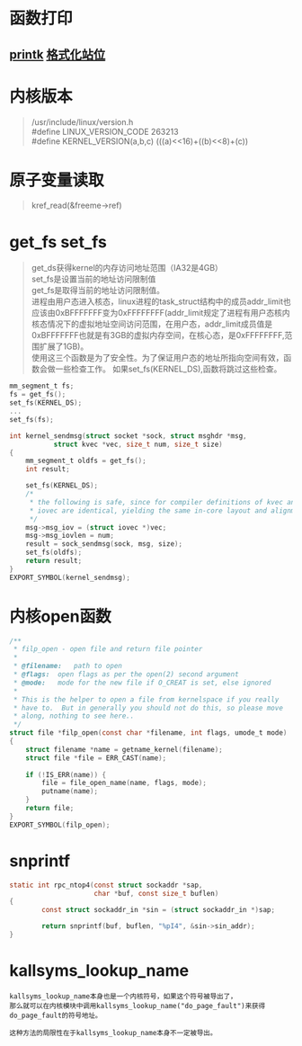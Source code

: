 # 函数打印
## [printk](https://www.kernel.org/doc/html/v4.19/core-api/printk-formats.html) [格式化站位](https://www.kernel.org/doc/html/latest/translations/zh_CN/core-api/printk-formats.html)
# 内核版本
> /usr/include/linux/version.h  
> #define LINUX_VERSION_CODE 263213  
> #define KERNEL_VERSION(a,b,c) (((a)<<16)+((b)<<8)+(c))  
# 原子变量读取
> kref_read(&freeme->ref)  

# get_fs set_fs
> get_ds获得kernel的内存访问地址范围（IA32是4GB）  
> set_fs是设置当前的地址访问限制值  
> get_fs是取得当前的地址访问限制值。  
> 进程由用户态进入核态，linux进程的task_struct结构中的成员addr_limit也应该由0xBFFFFFFF变为0xFFFFFFFF(addr_limit规定了进程有用户态核内核态情况下的虚拟地址空间访问范围，在用户态，addr_limit成员值是0xBFFFFFFF也就是有3GB的虚拟内存空间，在核心态，是0xFFFFFFFF,范围扩展了1GB)。  
> 使用这三个函数是为了安全性。为了保证用户态的地址所指向空间有效，函数会做一些检查工作。
如果set_fs(KERNEL_DS),函数将跳过这些检查。  
```c
mm_segment_t fs;
fs = get_fs();
set_fs(KERNEL_DS);
...
set_fs(fs);

int kernel_sendmsg(struct socket *sock, struct msghdr *msg,
		   struct kvec *vec, size_t num, size_t size)
{
	mm_segment_t oldfs = get_fs();
	int result;

	set_fs(KERNEL_DS);
	/*
	 * the following is safe, since for compiler definitions of kvec and
	 * iovec are identical, yielding the same in-core layout and alignment
	 */
	msg->msg_iov = (struct iovec *)vec;
	msg->msg_iovlen = num;
	result = sock_sendmsg(sock, msg, size);
	set_fs(oldfs);
	return result;
}
EXPORT_SYMBOL(kernel_sendmsg);
```
# 内核open函数
```c
/**
 * filp_open - open file and return file pointer
 *
 * @filename:	path to open
 * @flags:	open flags as per the open(2) second argument
 * @mode:	mode for the new file if O_CREAT is set, else ignored
 *
 * This is the helper to open a file from kernelspace if you really
 * have to.  But in generally you should not do this, so please move
 * along, nothing to see here..
 */
struct file *filp_open(const char *filename, int flags, umode_t mode)
{
	struct filename *name = getname_kernel(filename);
	struct file *file = ERR_CAST(name);
	
	if (!IS_ERR(name)) {
		file = file_open_name(name, flags, mode);
		putname(name);
	}
	return file;
}
EXPORT_SYMBOL(filp_open);
```
# snprintf
```c
static int rpc_ntop4(const struct sockaddr *sap,
                     char *buf, const size_t buflen)
{
        const struct sockaddr_in *sin = (struct sockaddr_in *)sap;

        return snprintf(buf, buflen, "%pI4", &sin->sin_addr);
}
```
# kallsyms_lookup_name
```
kallsyms_lookup_name本身也是一个内核符号，如果这个符号被导出了，
那么就可以在内核模块中调用kallsyms_lookup_name("do_page_fault")来获得do_page_fault的符号地址。

这种方法的局限性在于kallsyms_lookup_name本身不一定被导出。
```
